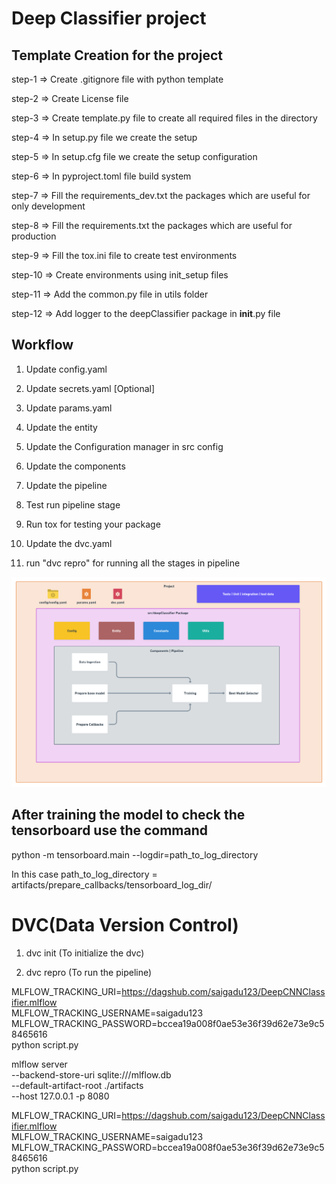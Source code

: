 # Deep Classifier project

## Template Creation for the project

step-1 => Create .gitignore file with python template

step-2 => Create License file

step-3 => Create template.py file to create all required files in the directory

step-4 => In setup.py file we create the setup

step-5 => In setup.cfg file we create the setup configuration

step-6 => In pyproject.toml file build system

step-7 => Fill the requirements_dev.txt the packages which are useful for only development

step-8 => Fill the requirements.txt the packages which are useful for production

step-9 => Fill the tox.ini file to create test environments

step-10 => Create environments using init_setup files

step-11 => Add the common.py file in utils folder 

step-12 => Add logger to the deepClassifier package in __init__.py file


## Workflow 

1. Update config.yaml

2. Update secrets.yaml [Optional]

3. Update params.yaml

4. Update the entity

5. Update the Configuration manager in src config

6. Update the components

7. Update the pipeline

8. Test run pipeline stage

9. Run tox for testing your package

10. Update the dvc.yaml

11. run "dvc repro" for running all the stages in pipeline


![img](https://raw.githubusercontent.com/saigadu123/DeepCNNClassifier/master/docs/images/Project%20structure.png)




## After training the model to check the tensorboard use the command

python -m tensorboard.main --logdir=path_to_log_directory

In this case path_to_log_directory = artifacts/prepare_callbacks/tensorboard_log_dir/


# DVC(Data Version Control)

1. dvc init (To initialize the dvc)

2. dvc repro (To run the pipeline)



MLFLOW_TRACKING_URI=https://dagshub.com/saigadu123/DeepCNNClassifier.mlflow \
MLFLOW_TRACKING_USERNAME=saigadu123 \
MLFLOW_TRACKING_PASSWORD=bccea19a008f0ae53e36f39d62e73e9c58465616 \
python script.py

mlflow server \
--backend-store-uri sqlite:///mlflow.db \
--default-artifact-root ./artifacts \
--host 127.0.0.1 -p 8080

MLFLOW_TRACKING_URI=https://dagshub.com/saigadu123/DeepCNNClassifier.mlflow \
MLFLOW_TRACKING_USERNAME=saigadu123 \
MLFLOW_TRACKING_PASSWORD=bccea19a008f0ae53e36f39d62e73e9c58465616 \
python script.py



